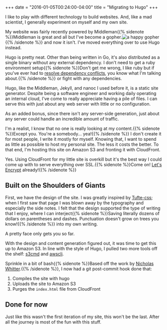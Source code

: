 +++
date = "2016-01-05T00:24:00-04:00"
title = "Migrating to Hugo"
+++

I like to play with different technology to build websites. And, like a mad scientist, I generally experiment on myself and my own site.

My website was fairly recently powered by Middleman{{% sidenote %}}Middleman is great and all but I've become a gopher.![a happy gopher](/assets/gopher-with-flag.png){{% /sidenote %}} and now it isn't. I've moved everything over to use Hugo instead.

Hugo is pretty neat. Other than being written in Go, it's also distributed as a single binary without any external dependency. I don't need to get a ruby environment setup{{% sidenote %}}Don't get me wrong, I like ruby but if you've ever had to [resolve dependency conflicts](http://devblog.avdi.org/2015/08/11/what-its-like-to-come-back-to-a-ruby-project-after-6-months/), you know what I'm talking about.{{% /sidenote %}} or fight with any dependencies.

Hugo, like the Middleman, Jekyll, and nanoc I used before it, is a static site generator. Despite being a software engineer and working daily operating an internal cloud, I've come to really appreciate having a pile of files. I can serve this with just about any web server with little or no configuration.

As an added bonus, since there isn't any server-side generation, just about any server could handle an incredible amount of traffic.

I'm a realist, I know that no one is really looking at my content.{{% sidenote %}}Except you. You're a somebody... yea!{{% /sidenote %}} I don't create it for most people, I write it mostly for myself. Knowing that, I want to spend as little as possible to host my personal site. The less it costs the better. To that end, I'm hosting this site on Amazon S3 and fronting it with CloudFront.

Yes. Using CloudFront for my little site is overkill but it's the best way I could come up with to serve everything over SSL.{{% sidenote %}}Come on! [Let's Encrypt](https://letsencrypt.org) already!{{% /sidenote %}}

## Built on the Shoulders of Giants

First, we have the design of the site. I was greatly inspired by [Tufte-css](https://edwardtufte.github.io/tufte-css/); when I first saw that page I was blown away by the typography and especially the side notes. I felt that the design supported the type of writing that I enjoy, where I can interject{{% sidenote %}}Saving literally dozens of dollars on parentheses and dashes. Punctuation doesn't grow on trees you know!{{% /sidenote %}} into my own writing.

A pretty face only gets you so far.

With the design and content generation figured out, it was time to get this up to Amazon S3. In line with the style of Hugo, I pulled two more tools off the shelf:  [s3cmd](https://github.com/s3tools/s3cmd) and [awscli](https://github.com/aws/aws-cli).

Sprinkle in a bit of bash{{% sidenote %}}Based off the work by [Nicholas Whitter](http://imperialwicket.com/automatically-deploy-hugo-to-s3-and-cloudfront/).{{% /sidenote %}}, I now had a git post-commit hook done that:

1. Compiles the site with hugo
2. Uploads the site to Amazon S3
3. Purges the `index.html` file from CloudFront

## Done for now

Just like this wasn't the first iteration of my site, this won't be the last. After all the journey is most of the fun with this stuff.
